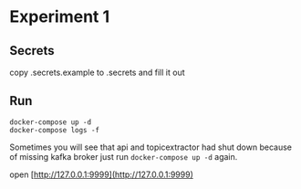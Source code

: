 # Experiment 1

## Secrets
copy .secrets.example to .secrets and fill it out

## Run
```
docker-compose up -d
docker-compose logs -f
```
Sometimes you will see that api and topicextractor had shut down because of missing kafka broker just run `docker-compose up -d` again.

open [http://127.0.0.1:9999](http://127.0.0.1:9999)
